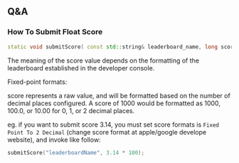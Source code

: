 ## Q&A

### How To Submit Float Score

```c++
static void submitScore( const std::string& leaderboard_name, long score );
```

The meaning of the score value depends on the formatting of the leaderboard established in the developer console.

Fixed-point formats:

score represents a raw value, and will be formatted based on the number of decimal places configured. A score of 1000 would be formatted as 1000, 100.0, or 10.00 for 0, 1, or 2 decimal places.

eg. if you want to submit score 3.14, you must set score formats is `Fixed Point To 2 Decimal` (change score format at apple/google develope website), and invoke like follow:

```c++
submitScore("leaderboardName", 3.14 * 100);

```

